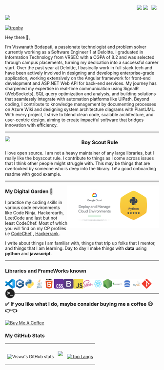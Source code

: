 <p align='right'>
<a href="https://www.linkedin.com/in/viswanath-bodapati-56944714a/"><img height="20" src="https://github.com/WaylonWalker/WaylonWalker/blob/main/icon/linkedin.png?raw=true"></a>
<a href="https://twitter.com/Vishwa_621"><img height="20" src="https://github.com/WaylonWalker/WaylonWalker/blob/main/icon/twitter.png?raw=true"></a>&nbsp;&nbsp;
<a href="https://www.instagram.com/viswa._.621/?hl=en"><img height="19" src="https://github.com/WaylonWalker/WaylonWalker/blob/main/icon/instagram.jpg?raw=true"></a>&nbsp;&nbsp;
</p>

![](https://komarev.com/ghpvc/?username=Viswanath-621&label=PROFILE+VIEWS&style=flat-square&color=brightgreen)

[![trophy](https://github-profile-trophy.vercel.app/?username=Viswanath-621)](viswanath-621.github.io/About-Me/)
<!--[![trophy](https://github-profile-trophy.vercel.app/?username=Viswanath-621&theme=juicyfresh)](viswanath-621.github.io/About-Me/) -->

Hey there 👋, 

I’m Viswanath Bodapati, a passionate technologist and problem solver currently working as a Software Engineer 1 at Deloitte. I graduated in Information Technology from VRSEC with a CGPA of 8.2 and was selected through campus placements, turning my dedication into a successful career start. Over the past year at Deloitte, I basically work in full stack tech and have been actively involved in designing and developing enterprise-grade application, working extensively on the Angular framework for front-end development and ASP.NET Web API for back-end services. My journey has sharpened my expertise in real-time communication using SignalR (WebSockets), SQL query optimization and analysis, and building solutions that seamlessly integrate with automation platforms like UiPath. Beyond coding, I contribute to knowledge management by documenting processes on Azure Wiki and designing system architecture diagrams with PlantUML. With every project, I strive to blend clean code, scalable architecture, and user-centric design, aiming to create impactful software that bridges innovation with efficiency.

---
<p>
  <img width="250" align='left' src="https://github.com/WaylonWalker/WaylonWalker/blob/main/icon/hacktoberfest.png?raw=true">
</p>
 
### Boy Scout Rule

I love open source.  I am not a heavy  maintainer of any large libraries, but I really like the boyscout rule.  I contribute to things as I come across issues that I think other people might struggle with.  This may be things that are overlooked by someone who is deep into the library.  I 💕 a good onboarding readme with good example.
 
 ---

<p>
  <img width="300" align='right' src="https://github.com/Viswanath-621/Viswanath-621/blob/main/logo.png?raw=true"></a>
</p>

### My Digital Garden 🌱

I practice my coding skills in various code environments like Code Ninja, Hackerearth, LeetCode and last but not least CodeChef. Most of which you will find on my CP profiles i.e  [CodeChef](https://www.codechef.com/users/viswa_621) , [Hackerrank](https://www.hackerrank.com/dinakarbodapati).

I write about things I am familiar with, things that trip up folks that I mentor, and things that I am learning.  Day to day I make things with **data** using **python** and **javascript**. 


<hr noshade>

### Libraries and FrameWorks known

<img align="left" alt="Visual Studio Code" width="32px" src="https://raw.githubusercontent.com/github/explore/80688e429a7d4ef2fca1e82350fe8e3517d3494d/topics/visual-studio-code/visual-studio-code.png" />
<img align="left" alt="cpp" width="32px" src="https://raw.githubusercontent.com/github/explore/80688e429a7d4ef2fca1e82350fe8e3517d3494d/topics/cpp/cpp.png" />
<!-- <img align="left" alt="c" width="32px" src="https://raw.githubusercontent.com/github/explore/80688e429a7d4ef2fca1e82350fe8e3517d3494d/topics/c/c.png" /> -->
<img align="left" alt="python" width="32px" src="https://raw.githubusercontent.com/github/explore/80688e429a7d4ef2fca1e82350fe8e3517d3494d/topics/python/python.png" />
<img align="left" alt="java" width="32px" src="https://raw.githubusercontent.com/github/explore/80688e429a7d4ef2fca1e82350fe8e3517d3494d/topics/java/java.png" />
<img align="left" alt="HTML5" width="32px" src="https://raw.githubusercontent.com/github/explore/80688e429a7d4ef2fca1e82350fe8e3517d3494d/topics/html/html.png" />
<img align="left" alt="CSS3" width="32px" src="https://raw.githubusercontent.com/github/explore/80688e429a7d4ef2fca1e82350fe8e3517d3494d/topics/css/css.png" />
<img align="left" alt="Bootstrap" width="32px" src="https://raw.githubusercontent.com/github/explore/80688e429a7d4ef2fca1e82350fe8e3517d3494d/topics/bootstrap/bootstrap.png" />
<img align="left" alt="JavaScript" width="32px" src="https://raw.githubusercontent.com/github/explore/80688e429a7d4ef2fca1e82350fe8e3517d3494d/topics/javascript/javascript.png" />

<!-- <img align="left" alt="GitHub" width="32px" src="https://raw.githubusercontent.com/github/explore/78df643247d429f6cc873026c0622819ad797942/topics/github/github.png" />-->

<img align="left" alt="Sass" width="32px" src="https://raw.githubusercontent.com/github/explore/80688e429a7d4ef2fca1e82350fe8e3517d3494d/topics/sass/sass.png" />

<img align="left" alt="React" width="32px" src="https://raw.githubusercontent.com/github/explore/80688e429a7d4ef2fca1e82350fe8e3517d3494d/topics/react/react.png" /> 
<img align="left" alt="Node.js" width="32px" src="https://raw.githubusercontent.com/github/explore/80688e429a7d4ef2fca1e82350fe8e3517d3494d/topics/nodejs/nodejs.png" /> 
<img align="left" alt="MongoDB" width="32px" src="https://raw.githubusercontent.com/github/explore/80688e429a7d4ef2fca1e82350fe8e3517d3494d/topics/mongodb/mongodb.png" /> 
<img align="left" alt="SQL" width="32px" src="https://raw.githubusercontent.com/github/explore/80688e429a7d4ef2fca1e82350fe8e3517d3494d/topics/sql/sql.png" /> 
<img align="left" alt="MySQL" width="32px" src="https://raw.githubusercontent.com/github/explore/80688e429a7d4ef2fca1e82350fe8e3517d3494d/topics/mysql/mysql.png" /> 
<img align="left" alt="Git" width="32px" src="https://raw.githubusercontent.com/github/explore/80688e429a7d4ef2fca1e82350fe8e3517d3494d/topics/git/git.png" /> 
<img align="left" alt="Terminal" width="32px" src="https://raw.githubusercontent.com/github/explore/80688e429a7d4ef2fca1e82350fe8e3517d3494d/topics/terminal/terminal.png" /> 

<br />
<br />

<hr  noshade>

### ✅ If you like what I do, maybe consider buying me a coffee 😊👉👈 <br>

<a href="https://www.buymeacoffee.com/viswanath" target="_blank"><img src="https://cdn.buymeacoffee.com/buttons/v2/default-red.png" alt="Buy Me A Coffee" width="150" ></a>

### My GitHub Stats

<table border = "0" cellpadding="0" cellspacing="0">
 <tr>
  <td>
   <br>
    
![Viswa's GitHub stats](https://github-readme-stats.vercel.app/api?username=Viswanath-621&show_icons=true&theme=merko&border_radius=10%&include_all_commits=1&show_owner=1)
  
   
  </td>
  
  <td>
   <img src="https://github-readme-streak-stats.herokuapp.com/?user=Viswanath-621&theme=tokyonight" />
  </td>
  
  <td> 
   
   <br>
   
   [![Top Langs](https://github-readme-stats.vercel.app/api/top-langs/?username=Viswanath-621)](https://github.com/sanjib-kumar-das/github-readme-stats)
   
  </td>
  
 </tr>
</table>
<br/>

